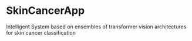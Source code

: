 # SkinCancerApp

Intelligent System based on ensembles of transformer vision architectures for skin cancer classification
